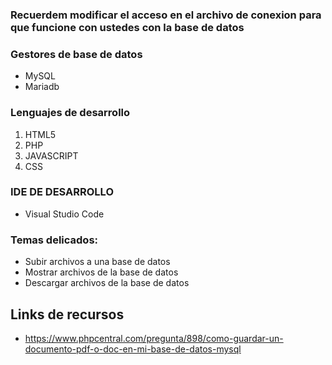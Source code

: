### Recuerdem modificar el acceso en el archivo de conexion para que funcione con ustedes con la base de datos

### Gestores de base de datos
- MySQL
- Mariadb

### Lenguajes de desarrollo
1. HTML5
2. PHP
3. JAVASCRIPT
4. CSS

### IDE DE DESARROLLO
 - Visual Studio Code

### Temas delicados:
 - Subir archivos a una base de datos
 - Mostrar archivos de la base de datos
 - Descargar archivos de la base de datos

## Links de recursos
 - https://www.phpcentral.com/pregunta/898/como-guardar-un-documento-pdf-o-doc-en-mi-base-de-datos-mysql
